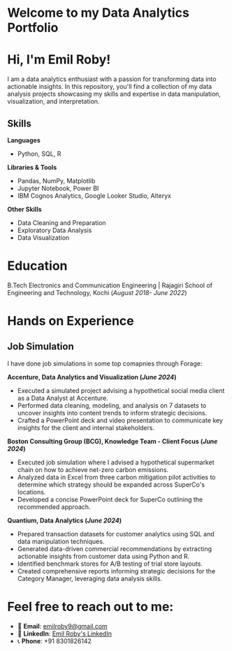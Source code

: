 # Welcome to my Data Analytics Portfolio

# Hi, I'm Emil Roby!
I am a data analytics enthusiast with a passion for transforming data into actionable insights. In this repository, you'll find a collection of my data analysis projects showcasing my skills and expertise in data manipulation, visualization, and interpretation.

## Skills
**Languages**
- Python, SQL, R

**Libraries & Tools**
- Pandas, NumPy, Matplotlib
- Jupyter Notebook, Power BI
- IBM Cognos Analytics, Google Looker Studio, Alteryx

**Other Skills**
- Data Cleaning and Preparation
- Exploratory Data Analysis
- Data Visualization

# Education
B.Tech Electronics and Communication Engineering | Rajagiri School of Engineering and Technology, Kochi (_August 2018- June 2022_)

# Hands on Experience
## Job Simulation
I have done job simulations in some top comapnies through Forage:

 **Accenture, Data Analytics and Visualization (_June 2024_)**
 - Executed a simulated project advising a hypothetical social media client as a Data Analyst at Accenture.
 - Performed data cleaning, modeling, and analysis on 7 datasets to uncover insights into content trends to inform strategic decisions.
 - Crafted a PowerPoint deck and video presentation to communicate key insights for the client and internal stakeholders.

 **Boston Consulting Group (BCG), Knowledge Team - Client Focus (_June 2024_)**
 - Executed job simulation where I advised a hypothetical supermarket chain on how to achieve net-zero carbon emissions.
 - Analyzed data in Excel from three carbon mitigation pilot activities to determine which strategy should be expanded across SuperCo's locations.
 - Developed a concise PowerPoint deck for SuperCo outlining the recommended approach.

 **Quantium, Data Analytics (_June 2024_)**
 - Prepared transaction datasets for customer analytics using SQL and data manipulation techniques.
 - Generated data-driven commercial recommendations by extracting actionable insights from customer data using Python and R.
 - Identified benchmark stores for A/B testing of trial store layouts.
 - Created comprehensive reports informing strategic decisions for the Category Manager, leveraging data analysis skills.

# Feel free to reach out to me:
- 📧 **Email**: [emilroby9@gmail.com](mailto:emilroby9@gmail.com)
- 🔗 **LinkedIn**: [Emil Roby's LinkedIn](https://www.linkedin.com/in/emil-roby-869798203/)
- 📞 **Phone**: +91 8301826142
